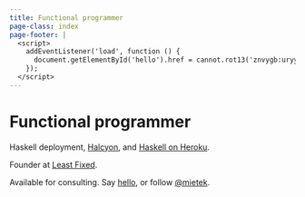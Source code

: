 ```yaml
---
title: Functional programmer
page-class: index
page-footer: |
  <script>
    addEventListener('load', function () {
      document.getElementById('hello').href = cannot.rot13('znvygb:uryyb@zvrgrx.vb');
    });
  </script>
---
```



Functional programmer
=====================

Haskell deployment, [Halcyon](https://halcyon.sh/), and [Haskell on Heroku](https://haskellonheroku.com/).

Founder at [Least Fixed](https://leastfixed.com/).

Available for consulting.  Say <a href="" id="hello">hello</a>, or follow <a href="https://twitter.com/mietek">@mietek</a>.
